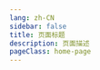 ```yaml
---
lang: zh-CN
sidebar: false
title: 页面标题
description: 页面描述
pageClass: home-page
---
```

<MyHomeContent></MyHomeContent>